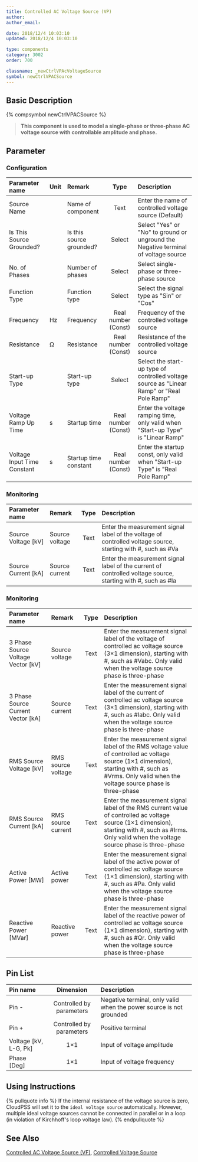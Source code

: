 ```yaml
---
title: Controlled AC Voltage Source (VP)
author:
author_email:

date: 2018/12/4 10:03:10
updated: 2018/12/4 10:03:10

type: components
category: 3002
order: 700

classname: _newCtrlVPAcVoltageSource
symbol: newCtrlVPACSource
---
```


## Basic Description

{% compsymbol newCtrlVPACSource %}

> **This component is used to model a single-phase or three-phase AC voltage source with controllable amplitude and phase.**

## Parameter

### Configuration

| Parameter name              | Unit | Remark                   |        Type         | Description                                                                                |
| :-------------------------- | :--- | :----------------------- | :-----------------: | :----------------------------------------------------------------------------------------- |
| Source Name                 |      | Name of component        |        Text         | Enter the name of controlled voltage source (Default)                                      |
| Is This Source Grounded?    |      | Is this source grounded? |       Select        | Select "Yes" or "No" to ground or unground the Negative terminal of voltage source         |
| No. of Phases               |      | Number of phases         |       Select        | Select single-phase or three-phase source                                                  |
| Function Type               |      | Function type            |       Select        | Select the signal type as "Sin" or "Cos"                                                   |
| Frequency                   | Hz   | Frequency                | Real number (Const) | Frequency of the controlled voltage source                                                 |
| Resistance                  | Ω    | Resistance               | Real number (Const) | Resistance of the controlled voltage source                                                |
| Start-up Type               |      | Start-up type            |       Select        | Select the start-up type of controlled voltage source as "Linear Ramp" or "Real Pole Ramp" |
| Voltage Ramp Up Time        | s    | Startup time             | Real number (Const) | Enter the voltage ramping time, only valid when "Start-up Type" is "Linear Ramp"           |
| Voltage Input Time Constant | s    | Startup time constant    | Real number (Const) | Enter the startup const, only valid when "Start-up Type" is "Real Pole Ramp"               |

### Monitoring

| Parameter name        | Remark         | Type | Description                                                                                                  |
| :-------------------- | :------------- | :--: | :----------------------------------------------------------------------------------------------------------- |
| Source Voltage \[kV\] | Source voltage | Text | Enter the measurement signal label of the voltage of controlled voltage source, starting with #, such as #Va |
| Source Current \[kA\] | Source current | Text | Enter the measurement signal label of the current of controlled voltage source, starting with #, such as #Ia |

### Monitoring

| Parameter name                       | Remark             | Type | Description                                                                                                                                                                                          |
| :----------------------------------- | :----------------- | :--: | :--------------------------------------------------------------------------------------------------------------------------------------------------------------------------------------------------- |
| 3 Phase Source Voltage Vector \[kV\] | Source voltage     | Text | Enter the measurement signal label of the voltage of controlled ac voltage source (3×1 dimension), starting with #, such as #Vabc. Only valid when the voltage source phase is three-phase           |
| 3 Phase Source Current Vector \[kA\] | Source current     | Text | Enter the measurement signal label of the current of controlled ac voltage source (3×1 dimension), starting with #, such as #Iabc. Only valid when the voltage source phase is three-phase           |
| RMS Source Voltage \[kV\]            | RMS source voltage | Text | Enter the measurement signal label of the RMS voltage value of controlled ac voltage source (1×1 dimension), starting with #, such as #Vrms. Only valid when the voltage source phase is three-phase |
| RMS Source Current \[kA\]            | RMS source current | Text | Enter the measurement signal label of the RMS current value of controlled ac voltage source (1×1 dimension), starting with #, such as #Irms. Only valid when the voltage source phase is three-phase |
| Active Power \[MW\]                  | Active power       | Text | Enter the measurement signal label of the active power of controlled ac voltage source (1×1 dimension), starting with #, such as #Pa. Only valid when the voltage source phase is three-phase        |
| Reactive Power \[MVar\]              | Reactive power     | Text | Enter the measurement signal label of the reactive power of controlled ac voltage source (1×1 dimension), starting with #, such as #Qr. Only valid when the voltage source phase is three-phase      |

## Pin List

| Pin name                |        Dimension         | Description                                                         |
| :---------------------- | :----------------------: | :------------------------------------------------------------------ |
| Pin -                   | Controlled by parameters | Negative terminal, only valid when the power source is not grounded |
| Pin +                   | Controlled by parameters | Positive terminal                                                   |
| Voltage \[kV, L-G, Pk\] |           1×1            | Input of voltage amplitude                                          |
| Phase \[Deg\]           |           1×1            | Input of voltage frequency                                          |

## Using Instructions

{% pullquote info %}
If the internal resistance of the voltage source is zero, CloudPSS will set it to the `ideal voltage source` automatically. However, multiple ideal voltage sources cannot be connected in parallel or in a loop (in violation of Kirchhoff's loop voltage law).
{% endpullquote %}

## See Also

[Controlled AC Voltage Source (VF)](comp_newCtrlAcVoltageSource.html), [Controlled Voltage Source](comp_newCtrlVoltageSource.html)
